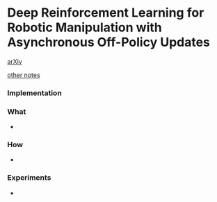 # Deep Reinforcement Learning for Robotic Manipulation with Asynchronous Off-Policy Updates
[arXiv](https://arxiv.org/abs/1610.00633)

[other notes](https://github.com/camigord/DRL_papernotes/blob/master/notes/Deep%20Reinforcement%20Learning%20for%20Robotic%20Manipulation%20with%20Asynchronous.md)
### Implementation

### What

- 
### How
-

### Experiments
-
